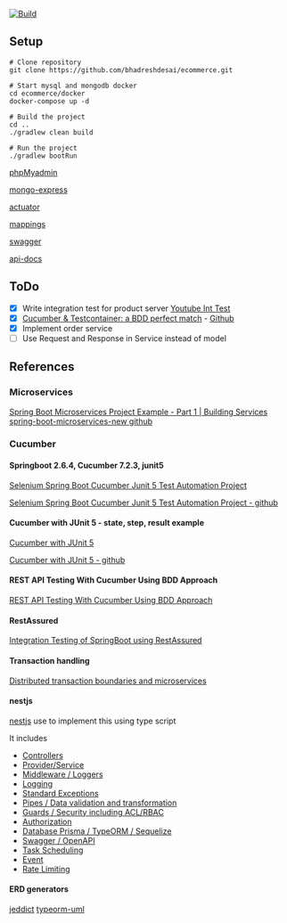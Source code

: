 [![Build](https://github.com/bhadreshdesai/ecommerce/actions/workflows/gradle.yml/badge.svg)](https://github.com/bhadreshdesai/ecommerce/actions/workflows/gradle.yml)

## Setup
```shell
# Clone repository
git clone https://github.com/bhadreshdesai/ecommerce.git

# Start mysql and mongodb docker
cd ecommerce/docker
docker-compose up -d

# Build the project
cd ..
./gradlew clean build

# Run the project
./gradlew bootRun
```

[phpMyadmin](http://localhost:8001/)

[mongo-express](http://localhost:8002/)

[actuator](http://localhost:8080/actuator)

[mappings](http://localhost:8080/actuator/mappings)

[swagger](http://localhost:8080/swagger-ui.html)

[api-docs](http://localhost:8080/v3/api-docs)


## ToDo
- [x] Write integration test for product server [Youtube Int Test](https://youtu.be/lh1oQHXVSc0?t=3984)
- [x] [Cucumber & Testcontainer: a BDD perfect match](https://medium.com/javarevisited/cucumber-testcontainer-a-bdd-perfect-match-956cf62cdf47) - [Github](https://github.com/fpaparoni/bddfun/blob/main/project/src/test/java/com/javastaff/bddfun/test/glue/SpringBootTestLoader.java)
- [x] Implement order service
- [ ] Use Request and Response in Service instead of model

## References

### Microservices
[Spring Boot Microservices Project Example - Part 1 | Building Services](https://www.youtube.com/watch?v=lh1oQHXVSc0)
[spring-boot-microservices-new github](https://github.com/SaiUpadhyayula/spring-boot-microservices-new)

### Cucumber
#### Springboot 2.6.4, Cucumber 7.2.3, junit5

[Selenium Spring Boot Cucumber Junit 5 Test Automation Project](https://www.swtestacademy.com/selenium-spring-boot-cucumber-junit5-project/)

[Selenium Spring Boot Cucumber Junit 5 Test Automation Project - github](https://github.com/swtestacademy/selenium-springboot/tree/junit-springboot-selenium)

#### Cucumber with JUnit 5 - state, step, result example
[Cucumber with JUnit 5](https://blog.cronn.de/en/testing/2020/08/17/cucumber-junit5.html)

[Cucumber with JUnit 5 - github](https://github.com/cronn/cucumber-junit5-example)

#### REST API Testing With Cucumber Using BDD Approach
[REST API Testing With Cucumber Using BDD Approach](https://www.softwaretestinghelp.com/rest-api-testing-with-bdd-cucumber/)

#### RestAssured
[Integration Testing of SpringBoot using RestAssured](https://qaautomation.expert/2021/07/26/integration-testing-of-springboot-using-restassured/)

#### Transaction handling
[Distributed transaction boundaries and microservices](https://medium.com/@pradeep_thomas/distributed-transaction-boundaries-and-microservices-8905aef82efe#:~:text=Transactional%20boundaries%20guarantee%20that%20transactions,is%20in%20a%20consistent%20state.)

#### nestjs
[nestjs](https://docs.nestjs.com/) use to implement this using type script

It includes
- [Controllers](https://docs.nestjs.com/controllers)
- [Provider/Service](https://docs.nestjs.com/providers)
- [Middleware / Loggers](https://docs.nestjs.com/middleware)
- [Logging](https://docs.nestjs.com/techniques/logger)
- [Standard Exceptions](https://docs.nestjs.com/exception-filters)
- [Pipes / Data validation and transformation](https://docs.nestjs.com/pipes)
- [Guards / Security including ACL/RBAC](https://docs.nestjs.com/guards)
- [Authorization](https://docs.nestjs.com/security/authorization)
- [Database Prisma / TypeORM / Sequelize](https://docs.nestjs.com/techniques/database)
- [Swagger / OpenAPI](https://docs.nestjs.com/openapi/introduction)
- [Task Scheduling](https://docs.nestjs.com/techniques/task-scheduling)
- [Event](https://docs.nestjs.com/techniques/events)
- [Rate Limiting](https://docs.nestjs.com/security/rate-limiting)

#### ERD generators
[jeddict](https://jeddict.github.io/index.html)
[typeorm-uml](https://www.npmjs.com/package/typeorm-uml)